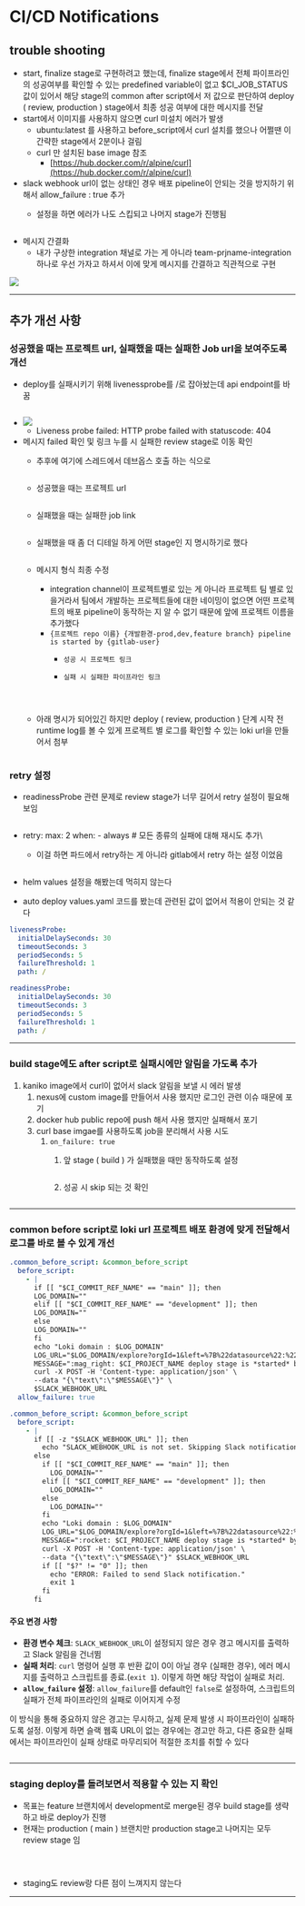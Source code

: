 # CI/CD Notifications

## trouble shooting

* start, finalize stage로 구현하려고 했는데, finalize stage에서 전체 파이프라인의 성공여부를 확인할 수 있는 predefined variable이 없고 $CI\_JOB\_STATUS 값이 있어서 해당 stage의 common after script에서 저 값으로 판단하여 deploy ( review, production ) stage에서 최종 성공 여부에 대한 메시지를 전달
* start에서 이미지를 사용하지 않으면 curl 미설치 에러가 발생
  * ubuntu:latest 를 사용하고 before\_script에서 curl 설치를 했으나 어쩔땐 이 간략한 stage에서 2분이나 걸림
  * curl 만 설치된 base image 참조
    * [https://hub.docker.com/r/alpine/curl](https://hub.docker.com/r/alpine/curl)
* slack webhook url이 없는 상태인 경우 배포 pipeline이 안되는 것을 방지하기 위해서 allow\_failure : true 추가
  *   &#x20;설정을 하면 에러가 나도 스킵되고 나머지 stage가 진행됨

      <figure><img src="../.gitbook/assets/image (29).png" alt=""><figcaption></figcaption></figure>
* 메시지 간결화
  * 내가 구상한 integration 채널로 가는 게 아니라 team-prjname-integration 하나로 우선 가자고 하셔서 이에 맞게 메시지를 간결하고 직관적으로 구현

![](<../.gitbook/assets/image (4) (1).png>)



***

## 추가 개선 사항

### 성공했을 때는 프로젝트  url, 실패했을 때는 실패한 Job url을 보여주도록 개선

* deploy를 실패시키기 위해 livenessprobe를 /로 잡아놨는데 api endpoint를 바꿈

<figure><img src="../.gitbook/assets/image (1) (1) (1) (1).png" alt=""><figcaption></figcaption></figure>

* ![](<../.gitbook/assets/image (2) (1) (1).png>)
  * Liveness probe failed: HTTP probe failed with statuscode: 404
* 메시지 failed 확인 및 링크 누를 시 실패한 review stage로 이동 확인
  *   추후에 여기에 스레드에서 데브옵스 호출 하는 식으로

      <figure><img src="../.gitbook/assets/image (3) (1) (1).png" alt=""><figcaption></figcaption></figure>
  *   성공했을 때는 프로젝트 url

      <figure><img src="../.gitbook/assets/image (1) (1) (1).png" alt=""><figcaption></figcaption></figure>
  *   실패했을 때는 실패한 job link

      <figure><img src="../.gitbook/assets/image (7).png" alt=""><figcaption></figcaption></figure>


  *   실패했을 때 좀 더 디테일 하게 어떤 stage인 지 명시하기로 했다

      <figure><img src="../.gitbook/assets/image (3).png" alt=""><figcaption></figcaption></figure>


  * 메시지 형식 최종 수정
    * integration channel이 프로젝트별로 있는 게 아니라 프로젝트 팀 별로 있을거라서 팀에서 개발하는 프로젝트들에 대한 네이밍이 없으면 어떤 프로젝트의 배포 pipeline이 동작하는 지 알 수 없기 때문에 앞에 프로젝트 이름을 추가했다
    * `{프로젝트 repo 이름} {개발환경-prod,dev,feature branch} pipeline is started by {gitlab-user}`
      * `성공 시 프로젝트 링크`
      *   `실패 시 실패한 파이프라인 링크`

          <figure><img src="../.gitbook/assets/image (4).png" alt=""><figcaption></figcaption></figure>

          <figure><img src="../.gitbook/assets/image (6).png" alt=""><figcaption></figcaption></figure>

          <figure><img src="../.gitbook/assets/image (31).png" alt=""><figcaption></figcaption></figure>


  *   아래 명시가 되어있긴 하지만 deploy ( review, production ) 단계 시작 전 runtime log를 볼 수 있게 프로젝트 별 로그를 확인할 수 있는 loki url을 만들어서 첨부

      <figure><img src="../.gitbook/assets/image (33).png" alt=""><figcaption></figcaption></figure>

### retry 설정

*   readinessProbe 관련 문제로 review stage가 너무 길어서 retry 설정이 필요해보임

    <figure><img src="../.gitbook/assets/image (2) (1) (1) (1).png" alt=""><figcaption></figcaption></figure>


* retry: max: 2 when: - always # 모든 종류의 실패에 대해 재시도 추가\

  *   이걸 하면 파드에서 retry하는 게 아니라 gitlab에서 retry 하는 설정 이었음

      <figure><img src="../.gitbook/assets/image (30).png" alt=""><figcaption></figcaption></figure>


* helm values 설정을 해봤는데 먹히지 않는다
* auto deploy values.yaml 코드를 봤는데 관련된 값이 없어서 적용이 안되는 것 같다

```yaml
livenessProbe:
  initialDelaySeconds: 30
  timeoutSeconds: 3
  periodSeconds: 5
  failureThreshold: 1
  path: /

readinessProbe:
  initialDelaySeconds: 30
  timeoutSeconds: 3
  periodSeconds: 5
  failureThreshold: 1
  path: /
```

***

### build stage에도 after script로 실패시에만 알림을 가도록 추가

1. kaniko image에서 curl이 없어서 slack 알림을 보낼 시 에러 발생
   1. nexus에 custom image를 만들어서 사용 했지만 로그인 관련 이슈 때문에 포기
   2. docker hub public repo에 push 해서 사용 했지만 실패해서 포기
   3. curl base imgae를 사용하도록 job을 분리해서 사용 시도
      1. `on_failure: true`
         1.  앞 stage ( build ) 가 실패했을 때만 동작하도록 설정

             <figure><img src="../.gitbook/assets/image (3) (1).png" alt=""><figcaption></figcaption></figure>
         2.  성공 시 skip 되는 것 확인

             <figure><img src="../.gitbook/assets/image (2) (1).png" alt=""><figcaption></figcaption></figure>

***

### common before script로 loki url 프로젝트 배포 환경에 맞게 전달해서 로그를 바로 볼 수 있게 개선

```yaml
.common_before_script: &common_before_script
  before_script:
    - |
      if [[ "$CI_COMMIT_REF_NAME" == "main" ]]; then
      LOG_DOMAIN=""
      elif [[ "$CI_COMMIT_REF_NAME" == "development" ]]; then
      LOG_DOMAIN=""
      else
      LOG_DOMAIN=""
      fi
      echo "Loki domain : $LOG_DOMAIN"
      LOG_URL="$LOG_DOMAIN/explore?orgId=1&left=%7B%22datasource%22:%22LokiDataSourceName%22,%22queries%22:%5B%7B%22refId%22:%22A%22,%22editorMode%22:%22builder%22,%22expr%22:%22%7Bnamespace%3D%5C%22$KUBE_NAMESPACE%5C%22%7D%22,%22queryType%22:%22range%22%7D%5D,%22range%22:%7B%22from%22:%22now-1h%22,%22to%22:%22now%22%7D%7D"
      MESSAGE=":mag_right: $CI_PROJECT_NAME deploy stage is *started* by *$GITLAB_USER_LOGIN* (<$LOG_URL|View Runtime Logs>)"
      curl -X POST -H 'Content-type: application/json' \
      --data "{\"text\":\"$MESSAGE\"}" \
      $SLACK_WEBHOOK_URL
  allow_failure: true
```

```yaml
.common_before_script: &common_before_script
  before_script:
    - |
      if [[ -z "$SLACK_WEBHOOK_URL" ]]; then
        echo "SLACK_WEBHOOK_URL is not set. Skipping Slack notification."
      else
        if [[ "$CI_COMMIT_REF_NAME" == "main" ]]; then
          LOG_DOMAIN=""
        elif [[ "$CI_COMMIT_REF_NAME" == "development" ]]; then
          LOG_DOMAIN=""
        else
          LOG_DOMAIN=""
        fi
        echo "Loki domain : $LOG_DOMAIN"
        LOG_URL="$LOG_DOMAIN/explore?orgId=1&left=%7B%22datasource%22:%22LokiDataSourceName%22,%22queries%22:%5B%7B%22refId%22:%22A%22,%22editorMode%22:%22builder%22,%22expr%22:%22%7Bnamespace%3D%5C%22$KUBE_NAMESPACE%5C%22%7D%22,%22queryType%22:%22range%22%7D%5D,%22range%22:%7B%22from%22:%22now-1h%22,%22to%22:%22now%22%7D%7D"
        MESSAGE=":rocket: $CI_PROJECT_NAME deploy stage is *started* by *$GITLAB_USER_LOGIN* (<$LOG_URL|View Runtime Logs>)"
        curl -X POST -H 'Content-type: application/json' \
        --data "{\"text\":\"$MESSAGE\"}" $SLACK_WEBHOOK_URL
        if [[ "$?" != "0" ]]; then
          echo "ERROR: Failed to send Slack notification."
          exit 1
        fi
      fi
```

#### 주요 변경 사항

* **환경 변수 체크**: `SLACK_WEBHOOK_URL`이 설정되지 않은 경우 경고 메시지를 출력하고 Slack 알림을 건너뜀
* **실패 처리**: `curl` 명령어 실행 후 반환 값이 0이 아닐 경우 (실패한 경우), 에러 메시지를 출력하고 스크립트를 종료.(`exit 1`). 이렇게 하면 해당 작업이 실패로 처리.
* **`allow_failure` 설정**: `allow_failure`를 default인 `false`로 설정하여, 스크립트의 실패가 전체 파이프라인의 실패로 이어지게 수정

이 방식을 통해 중요하지 않은 경고는 무시하고, 실제 문제 발생 시 파이프라인이 실패하도록 설정. 이렇게 하면 슬랙 웹훅 URL이 없는 경우에는 경고만 하고, 다른 중요한 실패에서는 파이프라인이 실패 상태로 마무리되어 적절한 조치를 취할 수 있다



<figure><img src="../.gitbook/assets/image (32).png" alt=""><figcaption></figcaption></figure>



***

### staging deploy를 돌려보면서 적용할 수 있는 지 확인

* 목표는 feature 브랜치에서 development로 merge된 경우 build stage를 생략하고 바로 deploy가 진행
* 현재는 production ( main ) 브랜치만 production stage고 나머지는 모두 review stage 임





<figure><img src="../.gitbook/assets/image.png" alt=""><figcaption></figcaption></figure>

<figure><img src="../.gitbook/assets/image (1).png" alt=""><figcaption></figcaption></figure>

<figure><img src="../.gitbook/assets/image (2).png" alt=""><figcaption></figcaption></figure>

* staging도 review랑 다른 점이 느껴지지 않는다

***

